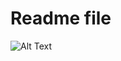 # Readme file

![Alt Text]([relative/path/to/image.png](https://contenthub-static.grammarly.com/blog/wp-content/uploads/2021/12/how-to-write-a-report.jpeg)https://contenthub-static.grammarly.com/blog/wp-content/uploads/2021/12/how-to-write-a-report.jpeg)
